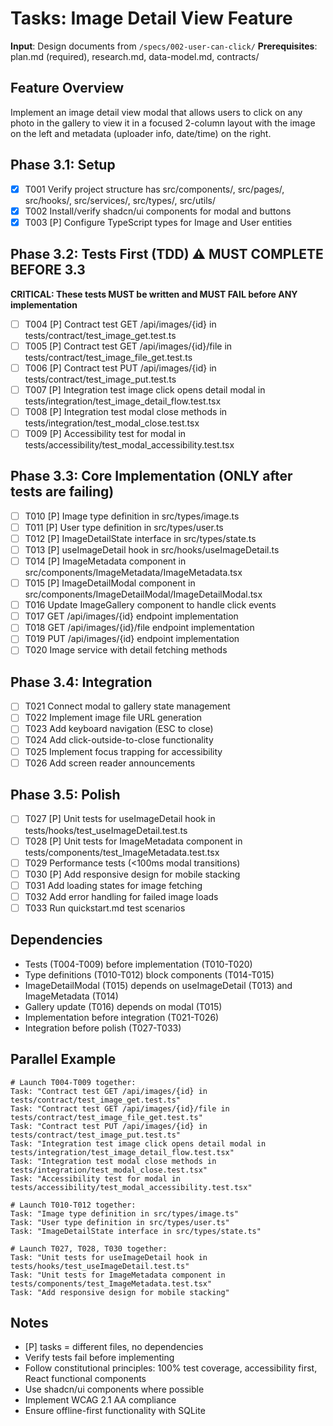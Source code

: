 # Tasks: Image Detail View Feature

**Input**: Design documents from `/specs/002-user-can-click/`
**Prerequisites**: plan.md (required), research.md, data-model.md, contracts/

## Feature Overview
Implement an image detail view modal that allows users to click on any photo in the gallery to view it in a focused 2-column layout with the image on the left and metadata (uploader info, date/time) on the right.

## Phase 3.1: Setup
- [X] T001 Verify project structure has src/components/, src/pages/, src/hooks/, src/services/, src/types/, src/utils/
- [X] T002 Install/verify shadcn/ui components for modal and buttons
- [X] T003 [P] Configure TypeScript types for Image and User entities

## Phase 3.2: Tests First (TDD) ⚠️ MUST COMPLETE BEFORE 3.3
**CRITICAL: These tests MUST be written and MUST FAIL before ANY implementation**
- [ ] T004 [P] Contract test GET /api/images/{id} in tests/contract/test_image_get.test.ts
- [ ] T005 [P] Contract test GET /api/images/{id}/file in tests/contract/test_image_file_get.test.ts
- [ ] T006 [P] Contract test PUT /api/images/{id} in tests/contract/test_image_put.test.ts
- [ ] T007 [P] Integration test image click opens detail modal in tests/integration/test_image_detail_flow.test.tsx
- [ ] T008 [P] Integration test modal close methods in tests/integration/test_modal_close.test.tsx
- [ ] T009 [P] Accessibility test for modal in tests/accessibility/test_modal_accessibility.test.tsx

## Phase 3.3: Core Implementation (ONLY after tests are failing)
- [ ] T010 [P] Image type definition in src/types/image.ts
- [ ] T011 [P] User type definition in src/types/user.ts
- [ ] T012 [P] ImageDetailState interface in src/types/state.ts
- [ ] T013 [P] useImageDetail hook in src/hooks/useImageDetail.ts
- [ ] T014 [P] ImageMetadata component in src/components/ImageMetadata/ImageMetadata.tsx
- [ ] T015 [P] ImageDetailModal component in src/components/ImageDetailModal/ImageDetailModal.tsx
- [ ] T016 Update ImageGallery component to handle click events
- [ ] T017 GET /api/images/{id} endpoint implementation
- [ ] T018 GET /api/images/{id}/file endpoint implementation
- [ ] T019 PUT /api/images/{id} endpoint implementation
- [ ] T020 Image service with detail fetching methods

## Phase 3.4: Integration
- [ ] T021 Connect modal to gallery state management
- [ ] T022 Implement image file URL generation
- [ ] T023 Add keyboard navigation (ESC to close)
- [ ] T024 Add click-outside-to-close functionality
- [ ] T025 Implement focus trapping for accessibility
- [ ] T026 Add screen reader announcements

## Phase 3.5: Polish
- [ ] T027 [P] Unit tests for useImageDetail hook in tests/hooks/test_useImageDetail.test.ts
- [ ] T028 [P] Unit tests for ImageMetadata component in tests/components/test_ImageMetadata.test.tsx
- [ ] T029 Performance tests (<100ms modal transitions)
- [ ] T030 [P] Add responsive design for mobile stacking
- [ ] T031 Add loading states for image fetching
- [ ] T032 Add error handling for failed image loads
- [ ] T033 Run quickstart.md test scenarios

## Dependencies
- Tests (T004-T009) before implementation (T010-T020)
- Type definitions (T010-T012) block components (T014-T015)
- ImageDetailModal (T015) depends on useImageDetail (T013) and ImageMetadata (T014)
- Gallery update (T016) depends on modal (T015)
- Implementation before integration (T021-T026)
- Integration before polish (T027-T033)

## Parallel Example
```
# Launch T004-T009 together:
Task: "Contract test GET /api/images/{id} in tests/contract/test_image_get.test.ts"
Task: "Contract test GET /api/images/{id}/file in tests/contract/test_image_file_get.test.ts"
Task: "Contract test PUT /api/images/{id} in tests/contract/test_image_put.test.ts"
Task: "Integration test image click opens detail modal in tests/integration/test_image_detail_flow.test.tsx"
Task: "Integration test modal close methods in tests/integration/test_modal_close.test.tsx"
Task: "Accessibility test for modal in tests/accessibility/test_modal_accessibility.test.tsx"

# Launch T010-T012 together:
Task: "Image type definition in src/types/image.ts"
Task: "User type definition in src/types/user.ts"
Task: "ImageDetailState interface in src/types/state.ts"

# Launch T027, T028, T030 together:
Task: "Unit tests for useImageDetail hook in tests/hooks/test_useImageDetail.test.ts"
Task: "Unit tests for ImageMetadata component in tests/components/test_ImageMetadata.test.tsx"
Task: "Add responsive design for mobile stacking"
```

## Notes
- [P] tasks = different files, no dependencies
- Verify tests fail before implementing
- Follow constitutional principles: 100% test coverage, accessibility first, React functional components
- Use shadcn/ui components where possible
- Implement WCAG 2.1 AA compliance
- Ensure offline-first functionality with SQLite